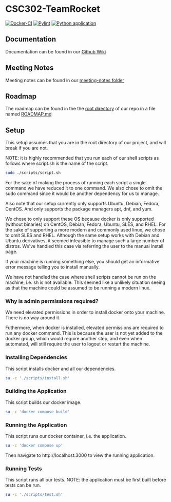 # CSC302-TeamRocket

[![Docker-CI](https://github.com/menghaoyu2002/CSC302-TeamRocket/actions/workflows/docker-image-ci.yml/badge.svg)](https://github.com/menghaoyu2002/CSC302-TeamRocket/actions/workflows/docker-image-ci.yml)
[![Pylint](https://github.com/menghaoyu2002/CSC302-TeamRocket/actions/workflows/lint.yml/badge.svg)](https://github.com/menghaoyu2002/CSC302-TeamRocket/actions/workflows/lint.yml)
[![Python application](https://github.com/menghaoyu2002/CSC302-TeamRocket/actions/workflows/python-ci.yml/badge.svg)](https://github.com/menghaoyu2002/CSC302-TeamRocket/actions/workflows/python-ci.yml)

## Documentation

Documentation can be found in our [Github Wiki](https://github.com/menghaoyu2002/CSC302-TeamRocket/wiki)

## Meeting Notes

Meeting notes can be found in our [meeting-notes folder](https://github.com/menghaoyu2002/CSC302-TeamRocket/tree/main/meeting-notes)

## Roadmap

The roadmap can be found in the the [root directory](https://github.com/menghaoyu2002/CSC302-TeamRocket) of our repo in a file named [ROADMAP.md](https://github.com/menghaoyu2002/CSC302-TeamRocket/blob/main/ROADMAP.md)

## Setup

This setup assumes that you are in the root directory of our project, and will break if you are not.

NOTE: it is highly recommended that you run each of our shell scripts as follows where script.sh is the name of the script.

```bash
sudo ./scripts/script.sh
```

For the sake of making the process of running each script a single command we have reduced it to one command. We also chose to omit the sudo command since it would be another dependency for us to manage.

Also note that our setup currently only supports Ubuntu, Debian, Fedora, CentOS. And only supports the package managers apt, dnf, and yum.

We chose to only support these OS because docker is only supported (without binaries) on CentOS, Debian, Fedora, Ubuntu, SLES, and RHEL. For the sake of supporting a more modern and commonly used linux, we chose to omit SLES and RHEL. Although the same setup works with Debian and Ubuntu derivatives, it seemed infeasible to manage such a large number of distros. We've handled this case via referring the user to the manual install page.

If your machine is running something else, you should get an informative error message telling you to install manually.

We have not handled the case where shell scripts cannot be run on the machine, i.e. sh is not available. This seemed like a unlikely situation seeing as that the machine could be assumed to be running a modern linux.

### **Why is admin permissions required?**

We need elevated permissions in order to install docker onto your machine. There is no way around it.

Futhermore, when docker is installed, elevated permissions are required to run any docker command. This is because the user is not yet added to the docker group, which would require another step, and even when automated, will still require the user to logout or restart the machine.

### **Installing Dependencies**

This script installs docker and all our dependencies.

```bash
su -c './scripts/install.sh'
```

### **Building the Application**

This script builds our docker image.

```bash
su -c 'docker compose build'
```

### **Running the Application**

This script runs our docker container, i.e. the application.

```bash
su -c 'docker compose up'
```

Then navigate to http://localhost:3000 to view the running application.

### **Running Tests**

This script runs all our tests. NOTE: the application must be first built before tests can be run.

```bash
su -c './scripts/test.sh'
```
